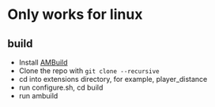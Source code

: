 # Only works for linux

## build

* Install [AMBuild](https://wiki.alliedmods.net/Ambuild)
* Clone the repo with `git clone --recursive`
* cd into extensions directory, for example, player_distance
* run configure.sh, cd build
* run ambuild

